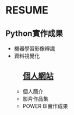 # RESUME
  ## Python實作成果<br>
<ul>
  <li>機器學習影像辨識</li>
  <li>資料視覺化</li>
  <ul>
    
[個人網站](https://xuan6544239.github.io/My-web/)<br> 
-------------
  <li>個人簡介</li>
  <li>影片作品集</li>
  <li>POWER BI實作成果</li>
<ul>
